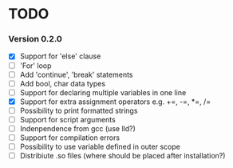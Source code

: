 TODO
=========

### Version 0.2.0

* [x] Support for 'else' clause
* [ ] 'For' loop
* [ ] Add 'continue', 'break' statements
* [ ] Add bool, char data types
* [ ] Support for declaring multiple variables in one line
* [x] Support for extra assignment operators e.g. +=, -=, *=, /=
* [ ] Possibility to print formatted strings
* [ ] Support for script arguments
* [ ] Indenpendence from gcc (use lld?)
* [ ] Support for compilation errors
* [ ] Possibility to use variable defined in outer scope
* [ ] Distribiute .so files (where should be placed after installation?)